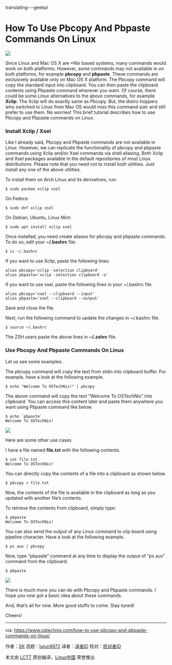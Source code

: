 translating---geekpi

How To Use Pbcopy And Pbpaste Commands On Linux
======

![](https://www.ostechnix.com/wp-content/uploads/2018/07/Pbcopy-And-Pbpaste-Commands-720x340.png)

Since Linux and Mac OS X are *Nix based systems, many commands would work on both platforms. However, some commands may not available in on both platforms, for example **pbcopy** and **pbpaste**. These commands are exclusively available only on Mac OS X platform. The Pbcopy command will copy the standard input into clipboard. You can then paste the clipboard contents using Pbpaste command wherever you want. Of course, there could be some Linux alternatives to the above commands, for example **Xclip**. The Xclip will do exactly same as Pbcopy. But, the distro-hoppers who switched to Linux from Mac OS would miss this command-pair and still prefer to use them. No worries! This brief tutorial describes how to use Pbcopy and Pbpaste commands on Linux.

### Install Xclip / Xsel

Like I already said, Pbcopy and Pbpaste commands are not available in Linux. However, we can replicate the functionality of pbcopy and pbpaste commands using Xclip and/or Xsel commands via shell aliasing. Both Xclip and Xsel packages available in the default repositories of most Linux distributions. Please note that you need not to install both utilities. Just install any one of the above utilities.

To install them on Arch Linux and its derivatives, run:
```
$ sudo pacman xclip xsel

```

On Fedora:
```
$ sudo dnf xclip xsel

```

On Debian, Ubuntu, Linux Mint:
```
$ sudo apt install xclip xsel

```

Once installed, you need create aliases for pbcopy and pbpaste commands. To do so, edit your **~/.bashrc** file:
```
$ vi ~/.bashrc

```

If you want to use Xclip, paste the following lines:
```
alias pbcopy='xclip -selection clipboard'
alias pbpaste='xclip -selection clipboard -o'

```

If you want to use xsel, paste the following lines in your ~/.bashrc file.
```
alias pbcopy='xsel --clipboard --input'
alias pbpaste='xsel --clipboard --output'

```

Save and close the file.

Next, run the following command to update the changes in ~/.bashrc file.
```
$ source ~/.bashrc

```

The ZSH users paste the above lines in **~/.zshrc** file.

### Use Pbcopy And Pbpaste Commands On Linux

Let us see some examples.

The pbcopy command will copy the text from stdin into clipboard buffer. For example, have a look at the following example.
```
$ echo "Welcome To OSTechNix!" | pbcopy

```

The above command will copy the text “Welcome To OSTechNix” into clipboard. You can access this content later and paste them anywhere you want using Pbpaste command like below.
```
$ echo `pbpaste`
Welcome To OSTechNix!

```

![](https://www.ostechnix.com/wp-content/uploads/2018/07/pbcopy-and-pbpaste-commands-in-action.png)

Here are some other use cases.

I have a file named **file.txt** with the following contents.
```
$ cat file.txt
Welcome To OSTechNix!

```

You can directly copy the contents of a file into a clipboard as shown below.
```
$ pbcopy < file.txt

```

Now, the contents of the file is available in the clipboard as long as you updated with another file’s contents.

To retrieve the contents from clipboard, simply type:
```
$ pbpaste
Welcome To OSTechNix!

```

You can also send the output of any Linux command to clip board using pipeline character. Have a look at the following example.
```
$ ps aux | pbcopy

```

Now, type “pbpaste” command at any time to display the output of “ps aux” command from the clipboard.
```
$ pbpaste

```

![](https://www.ostechnix.com/wp-content/uploads/2018/07/pbcopy-and-pbpaste-commands-2.png)

There is much more you can do with Pbcopy and Pbpaste commands. I hope you now got a basic idea about these commands.

And, that’s all for now. More good stuffs to come. Stay tuned!

Cheers!



--------------------------------------------------------------------------------

via: https://www.ostechnix.com/how-to-use-pbcopy-and-pbpaste-commands-on-linux/

作者：[SK][a]
选题：[lujun9972](https://github.com/lujun9972)
译者：[译者ID](https://github.com/译者ID)
校对：[校对者ID](https://github.com/校对者ID)

本文由 [LCTT](https://github.com/LCTT/TranslateProject) 原创编译，[Linux中国](https://linux.cn/) 荣誉推出

[a]:https://www.ostechnix.com/author/sk/

